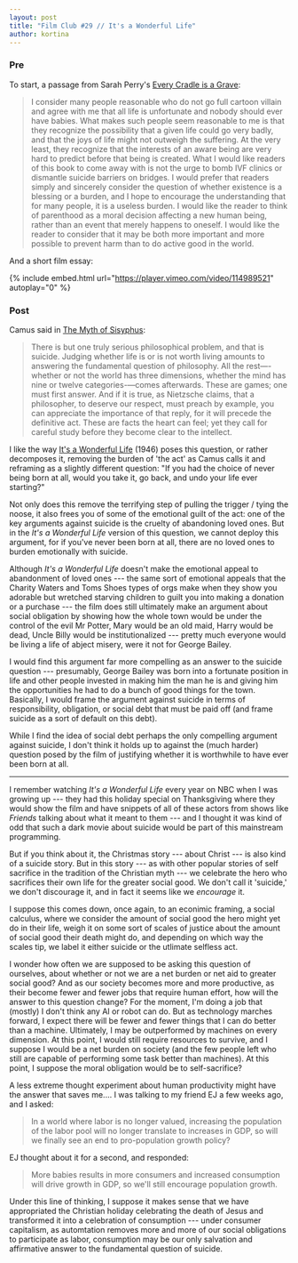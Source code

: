 ```yaml
---
layout: post
title: "Film Club #29 // It's a Wonderful Life"
author: kortina
---
```


### Pre

To start, a passage from Sarah Perry's [Every Cradle is a Grave](https://www.amazon.com/Every-Cradle-Grave-Rethinking-Suicide/dp/0989697290):

> I consider many people reasonable who do not go full cartoon villain and agree with me that all life is unfortunate and nobody should ever have babies. What makes such people seem reasonable to me is that they recognize the possibility that a given life could go very badly, and that the joys of life might not outweigh the suffering. At the very least, they recognize that the interests of an aware being are very hard to predict before that being is created. What I would like readers of this book to come away with is not the urge to bomb IVF clinics or dismantle suicide barriers on bridges. I would prefer that readers simply and sincerely consider the question of whether existence is a blessing or a burden, and I hope to encourage the understanding that for many people, it is a useless burden. I would like the reader to think of parenthood as a moral decision affecting a new human being, rather than an event that merely happens to oneself. I would like the reader to consider that it may be both more important and more possible to prevent harm than to do active good in the world.

And a short film essay:

{% include embed.html url="https://player.vimeo.com/video/114989521" autoplay="0" %}

### Post

Camus said in [The Myth of Sisyphus](https://www.amazon.com/Myth-Sisyphus-Other-Essays/dp/0679733736):

> There is but one truly serious philosophical problem, and that is suicide. Judging whether life is or is not worth living amounts to answering the fundamental question of philosophy. All the rest—-whether or not the world has three dimensions, whether the mind has nine or twelve categories-—comes afterwards. These are games; one must first answer. And if it is true, as Nietzsche claims, that a philosopher, to deserve our respect, must preach by example, you can appreciate the importance of that reply, for it will precede the definitive act. These are facts the heart can feel; yet they call for careful study before they become clear to the intellect.

I like the way [It's a Wonderful Life](https://g.co/kgs/LAe6ML) (1946) poses this question, or rather decomposes it, removing the burden of 'the act' as Camus calls it and reframing as a slightly different question: "If you had the choice of never being born at all, would you take it, go back, and undo your life ever starting?"

Not only does this remove the terrifying step of pulling the trigger / tying the noose, it also frees you of some of the emotional guilt of the act: one of the key arguments against suicide is the cruelty of abandoning loved ones. But in the _It's a Wonderful Life_ version of this question, we cannot deploy this argument, for if you've never been born at all, there are no loved ones to burden emotionally with suicide.

Although _It's a Wonderful Life_ doesn't make the emotional appeal to abandonment of loved ones --- the same sort of emotional appeals that the Charity Waters and Toms Shoes types of orgs make when they show you adorable but wretched starving children to guilt you into making a donation or a purchase --- the film does still ultimately make an argument about social obligation by showing how the whole town would be under the control of the evil Mr Potter, Mary would be an old maid, Harry would be dead, Uncle Billy would be institutionalized --- pretty much everyone would be living a life of abject misery, were it not for George Bailey.

I would find this argument far more compelling as an answer to the suicide question --- presumably, George Bailey was born into a fortunate position in life and other people invested in making him the man he is and giving him the opportunities he had to do a bunch of good things for the town. Basically, I would frame the argument against suicide in terms of responsibility, obligation, or social debt that must be paid off (and frame suicide as a sort of default on this debt).

While I find the idea of social debt perhaps the only compelling argument against suicide, I don't think it holds up to against the (much harder) question posed by the film of justifying whether it is worthwhile to have ever been born at all.

---

I remember watching _It's a Wonderful Life_ every year on NBC when I was growing up --- they had this holiday special on Thanksgiving where they would show the film and have snippets of all of these actors from shows like _Friends_ talking about what it meant to them --- and I thought it was kind of odd that such a dark movie about suicide would be part of this mainstream programming.

But if you think about it, the Christmas story --- about Christ --- is also kind of a suicide story. But in this story --- as with other popular stories of self sacrifice in the tradition of the Christian myth --- we celebrate the hero who sacrifices their own life for the greater social good. We don't call it 'suicide,' we don't discourage it, and in fact it seems like we _encourage_ it.

I suppose this comes down, once again, to an econimic framing, a social calculus, where we consider the amount of social good the hero might yet do in their life, weigh it on some sort of scales of justice about the amount of social good their death might do, and depending on which way the scales tip, we label it either suicide or the utlimate selfless act.

I wonder how often we are supposed to be asking this question of ourselves, about whether or not we are a net burden or net aid to greater social good? And as our society becomes more and more productive, as their become fewer and fewer jobs that require human effort, how will the answer to this question change? For the moment, I'm doing a job that (mostly) I don't think any AI or robot can do. But as technology marches forward, I expect there will be fewer and fewer things that I can do better than a machine. Ultimately, I may be outperformed by machines on every dimension. At this point, I would still require resources to survive, and I suppose I would be a net burden on society (and the few people left who still are capable of performing some task better than machines). At this point, I suppose the moral obligation would be to self-sacrifice?

A less extreme thought experiment about human productivity might have the answer that saves me.... I was talking to my friend EJ a few weeks ago, and I asked:

> In a world where labor is no longer valued, increasing the population of the labor pool will no longer translate to increases in GDP, so will we finally see an end to pro-population growth policy?

EJ thought about it for a second, and responded:

> More babies results in more consumers and increased consumption will drive growth in GDP, so we'll still encourage population growth.

Under this line of thinking, I suppose it makes sense that we have appropriated the Christian holiday celebrating the death of Jesus and transformed it into a celebration of consumption --- under consumer capitalism, as automtation removes more and more of our social obligations to participate as labor, consumption may be our only salvation and affirmative answer to the fundamental question of suicide.
